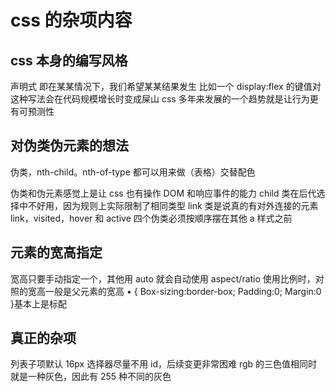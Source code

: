 # css 的杂项内容

## css 本身的编写风格

声明式
即在某某情况下，我们希望某某结果发生
比如一个 display:flex 的键值对
这种写法会在代码规模增长时变成屎山
css 多年来发展的一个趋势就是让行为更有可预测性

## 对伪类伪元素的想法

伪类，nth-child。nth-of-type 都可以用来做（表格）交替配色

伪类和伪元素感觉上是让 css 也有操作 DOM 和响应事件的能力
child 类在后代选择中不好用，因为规则上实际限制了相同类型
link 类是说真的有对外连接的元素
link，visited，hover 和 active 四个伪类必须按顺序摆在其他 a 样式之前

## 元素的宽高指定

宽高只要手动指定一个，其他用 auto 就会自动使用 aspect/ratio
使用比例时，对照的宽高一般是父元素的宽高
• {
Box-sizing:border-box;
Padding:0;
Margin:0
}基本上是标配

## 真正的杂项

列表子项默认 16px
选择器尽量不用 id，后续变更非常困难
rgb 的三色值相同时就是一种灰色，因此有 255 种不同的灰色
